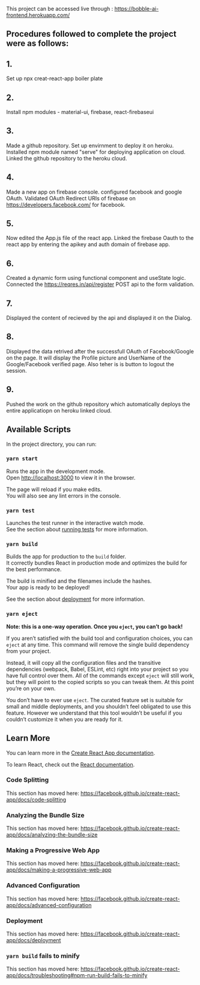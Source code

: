 This project can be accessed live through : https://bobble-ai-frontend.herokuapp.com/
## Procedures followed to complete the project were as follows: 

## 1. 
Set up npx creat-react-app boiler plate 
## 2.
Install npm modules - material-ui, firebase, react-firebaseui
## 3.
Made a github repository.
Set up envirnment to deploy it on heroku.
Installed npm module named "serve" for deploying application on cloud.
Linked the github repository to the heroku cloud.
## 4.
Made a new app on firebase console.
configured facebook and google OAuth.
Validated OAuth Redirect URIs of firebase on https://developers.facebook.com/ for facebook. 
## 5.
Now edited the App.js file of the react app.
Linked the firebase Oauth to the react app by entering the apikey and auth domain of firebase app.
## 6.
Created a dynamic form using functional component and useState logic.
Connected the https://reqres.in/api/register POST api to the form validation.
## 7.
Displayed the content of recieved by the api and displayed it on the Dialog.
## 8.
Displayed the data retrived after the successfull OAuth of Facebook/Google on the page. 
It will display the Profile picture and UserName of the Google/Facebook verified page.
Also teher is is button to logout the session.
## 9.
Pushed the work on the github repository which automatically deploys the entire applicatiopn on heroku linked cloud.


## Available Scripts

In the project directory, you can run:

### `yarn start`

Runs the app in the development mode.<br />
Open [http://localhost:3000](http://localhost:3000) to view it in the browser.

The page will reload if you make edits.<br />
You will also see any lint errors in the console.

### `yarn test`

Launches the test runner in the interactive watch mode.<br />
See the section about [running tests](https://facebook.github.io/create-react-app/docs/running-tests) for more information.

### `yarn build`

Builds the app for production to the `build` folder.<br />
It correctly bundles React in production mode and optimizes the build for the best performance.

The build is minified and the filenames include the hashes.<br />
Your app is ready to be deployed!

See the section about [deployment](https://facebook.github.io/create-react-app/docs/deployment) for more information.

### `yarn eject`

**Note: this is a one-way operation. Once you `eject`, you can’t go back!**

If you aren’t satisfied with the build tool and configuration choices, you can `eject` at any time. This command will remove the single build dependency from your project.

Instead, it will copy all the configuration files and the transitive dependencies (webpack, Babel, ESLint, etc) right into your project so you have full control over them. All of the commands except `eject` will still work, but they will point to the copied scripts so you can tweak them. At this point you’re on your own.

You don’t have to ever use `eject`. The curated feature set is suitable for small and middle deployments, and you shouldn’t feel obligated to use this feature. However we understand that this tool wouldn’t be useful if you couldn’t customize it when you are ready for it.

## Learn More

You can learn more in the [Create React App documentation](https://facebook.github.io/create-react-app/docs/getting-started).

To learn React, check out the [React documentation](https://reactjs.org/).

### Code Splitting

This section has moved here: https://facebook.github.io/create-react-app/docs/code-splitting

### Analyzing the Bundle Size

This section has moved here: https://facebook.github.io/create-react-app/docs/analyzing-the-bundle-size

### Making a Progressive Web App

This section has moved here: https://facebook.github.io/create-react-app/docs/making-a-progressive-web-app

### Advanced Configuration

This section has moved here: https://facebook.github.io/create-react-app/docs/advanced-configuration

### Deployment

This section has moved here: https://facebook.github.io/create-react-app/docs/deployment

### `yarn build` fails to minify

This section has moved here: https://facebook.github.io/create-react-app/docs/troubleshooting#npm-run-build-fails-to-minify

